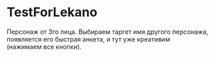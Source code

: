 # TestForLekano
Персонаж от 3го лица. Выбираем таргет имя другого персонажа, появляется его быстрая анкета, и тут уже креативим (нажимаем все кнопки).

